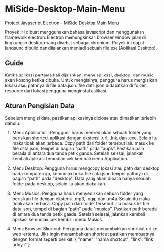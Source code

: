 # MiSide-Desktop-Main-Menu
Project Javascript Electron - MiSide Desktop Main Menu

Proyek ini dibuat menggunakan bahasa javascript dan menggunakan framework electron. Electron memungkinkan browser window jalan di lingkungan desktop yang disebut sebagai chronium.
Proyek ini dapat langsung dibuild dan dijalankan menjadi sebuah file exe (Aplikasi Desktop).

## Guide
Ketika aplikasi pertama kali dijalankan, menu aplikasi, desktop, dan music akan kosong ketika dibuka. Untuk mengisinya, pengguna harus mengisikan lokasi atau pathnya di file data.json.
file data.json didapatkan di folder resource dari lokasi pengguna menginstal aplikasi.

## Aturan Pengisian Data
Sebelum mengisi data, pastikan aplikasinya diclose atau dimatikan terlebih dahulu.
1. Menu Application:
   Pengguna harus menyediakan sebuah folder yang berisikan shortcut aplikasi dengan ekstensi .url, .lnk, dan .exe. Selain itu maka tidak akan terbaca.
   Copy path dari folder tersebut lalu masuk ke file data.json, tempel di bagian "path" pada "apps". Pastikan path berada di antara dua tanda petik ganda.
   Setelah selesai, jalankan kembali aplikasi kemudian cek kembali menu Application.

2. Menu Desktop:
   Pengguna harus mengcopy lokasi atau path dari desktop pada komputernya, kemudian buka file data.json tempel pathnya di bagian "path" pada "desktop".
   Data yang akan dibaca hanya sebuah folder pada desktop, selain itu akan diabaikan.

3. Menu Musics:
    Pengguna harus menyediakan sebuah folder yang berisikan file dengan ekstensi .mp3, .ogg, dan .m4a. Selain itu maka tidak akan terbaca.
    Copy path dari folder tersebut lalu masuk ke file data.json, tempel di bagian "path" pada "musics". Pastikan path berada di antara dua tanda petik ganda.
    Setelah selesai, jalankan kembali aplikasi kemudian cek kembali menu Musics.

4. Menu Browser Shortcut:
   Pengguna dapat menambahkan shortcut url ke web tertentu. Jika ingin menambahkan shortcut pastikan membuatnya dengan format seperti berikut.
   { "name": "nama shortcut", "link": "link urlnya" }.
